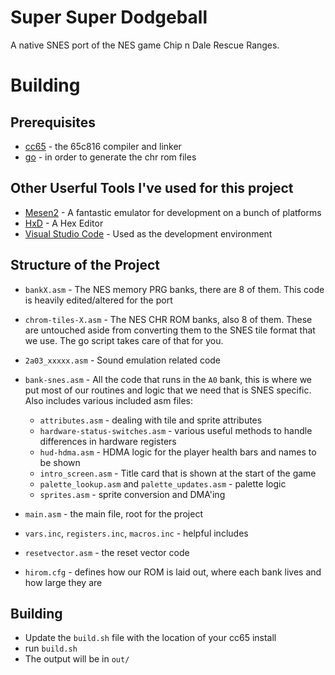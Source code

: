 # Super Super Dodgeball
A native SNES port of the NES game Chip n Dale Rescue Ranges.

# Building

## Prerequisites

* [cc65](https://www.cc65.org/) - the 65c816 compiler and linker
* [go](https://go.dev/) - in order to generate the chr rom files


## Other Userful Tools I've used for this project

* [Mesen2](https://github.com/SourMesen/Mesen2) - A fantastic emulator for development on a bunch of platforms
* [HxD](https://mh-nexus.de/en/hxd/) - A Hex Editor
* [Visual Studio Code](https://code.visualstudio.com/) - Used as the development environment

## Structure of the Project

* `bankX.asm` - The NES memory PRG banks, there are 8 of them.  This code is heavily edited/altered for the port  
* `chrom-tiles-X.asm` - The NES CHR ROM banks, also 8 of them. These are untouched aside from converting them to the SNES tile format that we use.  The go script takes care of that for you.
* `2a03_xxxxx.asm` - Sound emulation related code
* `bank-snes.asm` - All the code that runs in the `A0` bank, this is where we put most of our routines and logic that we need that is SNES specific.  Also includes various included asm files:

  * `attributes.asm` - dealing with tile and sprite attributes
  * `hardware-status-switches.asm` - various useful methods to handle differences in hardware registers
  * `hud-hdma.asm` - HDMA logic for the player health bars and names to be shown
  * `intro_screen.asm` - Title card that is shown at the start of the game
  * `palette_lookup.asm` and `palette_updates.asm` - palette logic
  * `sprites.asm` - sprite conversion and DMA'ing

* `main.asm` - the main file, root for the project
* `vars.inc`, `registers.inc`, `macros.inc` - helpful includes
* `resetvector.asm` - the reset vector code
* `hirom.cfg` - defines how our ROM is laid out, where each bank lives and how large they are

## Building

* Update the `build.sh` file with the location of your cc65 install
* run `build.sh`
* The output will be in `out/`

